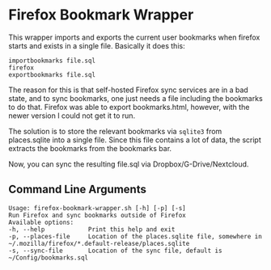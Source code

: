 # Firefox Bookmark Wrapper

This wrapper imports and exports the current user bookmarks when firefox starts and exists in a single file. Basically 
it does this:

```
importbookmarks file.sql
firefox
exportbookmarks file.sql
```

The reason for this is that self-hosted Firefox sync services are in a bad state, and to sync bookmarks, one just needs
a file including the bookmarks to do that. Firefox was able to export bookmarks.html, however, with the newer version
I could not get it to run.

The solution is to store the relevant bookmarks via ```sqlite3``` from places.sqlite into a single file. Since this 
file contains a lot of data, the script extracts the bookmarks from the bookmarks bar.

Now, you can sync the resulting file.sql via Dropbox/G-Drive/Nextcloud.

## Command Line Arguments

```
Usage: firefox-bookmark-wrapper.sh [-h] [-p] [-s]
Run Firefox and sync bookmarks outside of Firefox
Available options:
-h, --help            Print this help and exit
-p, --places-file     Location of the places.sqlite file, somewhere in ~/.mozilla/firefox/*.default-release/places.sqlite
-s, --sync-file       Location of the sync file, default is ~/Config/bookmarks.sql
```